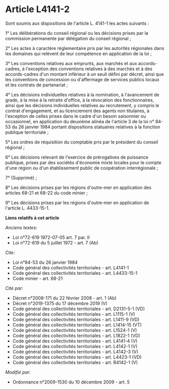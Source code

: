 # Article L4141-2

Sont soumis aux dispositions de l'article L. 4141-1 les actes suivants : 

1° Les délibérations du conseil régional ou les décisions prises par la commission permanente par délégation du conseil
régional ; 

2° Les actes à caractère réglementaire pris par les autorités régionales dans les domaines qui relèvent de leur compétence en
application de la loi ; 

3° Les conventions relatives aux emprunts, aux marchés et aux accords-cadres, à l'exception des conventions relatives à des
marchés et à des accords-cadres d'un montant inférieur à un seuil défini par décret, ainsi que les conventions de concession
ou d'affermage de services publics locaux et les contrats de partenariat ; 

4° Les décisions individuelles relatives à la nomination, à l'avancement de grade, à la mise à la retraite d'office, à la
révocation des fonctionnaires, ainsi que les décisions individuelles relatives au recrutement, y compris le contrat
d'engagement, et au licenciement des agents non titulaires, à l'exception de celles prises dans le cadre d'un besoin
saisonnier ou occasionnel, en application du deuxième alinéa de l'article 3 de la loi n° 84-53 du 26 janvier 1984 portant
dispositions statuaires relatives à la fonction publique territoriale ; 

5° Les ordres de réquisition du comptable pris par le président du conseil régional ; 

6° Les décisions relevant de l'exercice de prérogatives de puissance publique, prises par des sociétés d'économie mixte
locales pour le compte d'une région ou d'un établissement public de coopération interrégionale ; 

7° (Supprimé) ;

8° Les décisions prises par les régions d'outre-mer en application des articles 68-21 et 68-22 du code minier ; 

9° Les décisions prises par les régions d'outre-mer en application de l'article L. 4433-15-1.

**Liens relatifs à cet article**

_Anciens textes_:

  - Loi n°72-619 1972-07-05 art. 7 par. II
  - Loi n°72-619 du 5 juillet 1972 - art. 7 (Ab)

_Cite_:

  - Loi n°84-53 du 26 janvier 1984
  - Code général des collectivités territoriales - art. L4141-1
  - Code général des collectivités territoriales - art. L4433-15-1
  - Code minier - art. 68-21

_Cité par_:

  - Décret n°2008-171 du 22 février 2008 - art. 1 (Ab)
  - Décret n°2019-1375 du 17 décembre 2019 (V)
  - Code général des collectivités territoriales - art. D2131-5-1 (VD)
  - Code général des collectivités territoriales - art. L1115-1 (V)
  - Code général des collectivités territoriales - art. L1411-9 (VD)
  - Code général des collectivités territoriales - art. L1414-15 (VT)
  - Code général des collectivités territoriales - art. L1524-1 (V)
  - Code général des collectivités territoriales - art. L1822-1 (VD)
  - Code général des collectivités territoriales - art. L4141-4 (V)
  - Code général des collectivités territoriales - art. L4142-1 (V)
  - Code général des collectivités territoriales - art. L4142-3 (V)
  - Code général des collectivités territoriales - art. L4423-1 (VD)
  - Code général des collectivités territoriales - art. R4142-1 (V)

_Modifié par_:

  - Ordonnance n°2009-1530 du 10 décembre 2009 - art. 5
